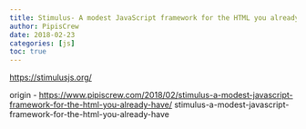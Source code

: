 ```yaml
---
title: Stimulus- A modest JavaScript framework for the HTML you already have
author: PipisCrew
date: 2018-02-23
categories: [js]
toc: true
---
```


https://stimulusjs.org/

origin - https://www.pipiscrew.com/2018/02/stimulus-a-modest-javascript-framework-for-the-html-you-already-have/ stimulus-a-modest-javascript-framework-for-the-html-you-already-have